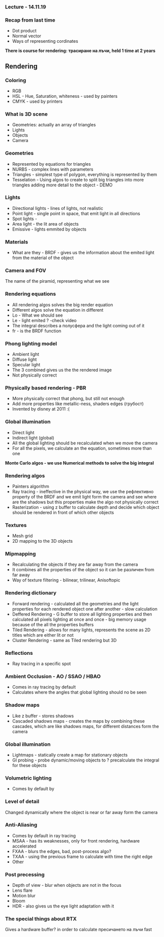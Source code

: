 ### Lecture - 14.11.19

### Recap from last time
* Dot product
* Normal vector
* Ways of representing cordinates

**There is course for rendering: трасиране на лъчи, held 1 time at 2 years**

## Rendering

### Coloring
* RGB
* HSL - Hue, Saturation, whiteness - used by painters
* CMYK - used by printers

### What is 3D scene
* Geometries: actually an array of triangles
* Lights
* Objects
* Camera

### Geometries
* Represented by equations for triangles
* NURBS - complex lines with parameters
* Triangles - simplest type of polygon, everything is represented by them
* Tesselation - Using algos to create to split big triangles into more triangles
adding more detail to the object - DEMO

### Lights
* Directional lights - lines of lights, not realistic
* Point light - single point in space, that emit light in all directions
* Spot lights -
* Area light - the lit area of objects
* Emissive - lights emmited by objects

### Materials
* What are they - BRDF - gives us the information about the emited light
from the material of the object

### Camera and FOV
The name of the piramid, representing what we see

### Rendering equations
* All rendering algos solves the big render equation
* Different algos solve the equation in different
* Lo - What we should see
* Le - light emited ? -check video
* The integral describes a полусфера and the light coming out of it
* fr - is the BRDF function

### Phong lighting model
* Ambient light
* Diffuse light
* Specular light
* The 3 combined gives us the the rendered image
* Not physically correct

### Physically based rendering - PBR
* More physically correct that phong, but still not enough
* Add more properties like metallic-ness, shaders edges (грубост)
* Invented by disney at 2011 :(

### Global illumination
* Direct light
* Indirect light (global)
* All the global lighting should be recalculated when we move the camera
* For all the pixels, we calculate an the equation, sometimes more than one

**Monte Carlo algos - we use Numerical methods to solve the big integral**

### Rendering algos
* Painters algorithm
* Ray tracing - ineffective in the physical way, we use the рефлективно property
of the BRDF and we emit light form the camera and see where are the shadows but
this properties make the algo not physically correct
* Rasterization - using z buffer to calculate depth and decide which object
should be rendered in front of which other objects

### Textures
* Mesh grid
* 2D mapping to the 3D objects

### Mipmapping
* Recalculating the objects if they are far away from the camera
* It combines all the properties of the object so it can be различен from far away
* Way of texture filtering - bilinear, trilinear, Anisoftopic

### Rendering dictionary
* Forward rendering - calculated all the geometries and the light properties
for each rendered object one after another - slow calculation
* Deffered Rendering - G buffer to store all lighting properties and then
calculated all pixels lighting at once and once - big memory usage because
of the all the properties buffers
* Tiled Rendering - allows for many lights, represents the scene as 2D titles
which are either lit or not
* Cluster Rendering - same as Tiled rendering but 3D

### Reflections
* Ray tracing in a specific spot

### Ambient Occlusion - AO / SSAO / HBAO
* Comes in ray tracing by default
* Calculates where the angles that global lighting should no be seen

### Shadow maps
* Like z buffer - stores shadows
* Cascaded shadows maps -  creates the maps by combining these cascades, which
are like shadows maps, for different distances form the camera

### Global illumination
* Lightmaps - statically create a map for stationary objects
* GI probing - probe dynamic/moving objects to ? precalculate the integral for
these objects

### Volumetric lighting
* Comes by default by

### Level of detail
Changed dynamically where the object is near or far away form the camera

### Anti-Aliasing
* Comes by default in ray tracing
* MSAA - has its weaknesses, only for front rendering, hardware accelerated
* FXAA - blurs the edges, bad, post-process algo?
* TXAA - using the previous frame to calculate with time the right edge
* Other

### Post precessing
* Depth of view - blur when objects are not in the focus
* Lens flare
* Motion blur
* Bloom
* HDR - also gives us the eye light adaptation with it

### The special things about RTX
Gives a hardware buffer? in order to calculate пресичането на лъчи fast 